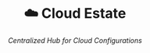 <h1 align="center">☁️ Cloud Estate</h1>
<p align="center">
    <em>Centralized Hub for Cloud Configurations</em>
</p>
